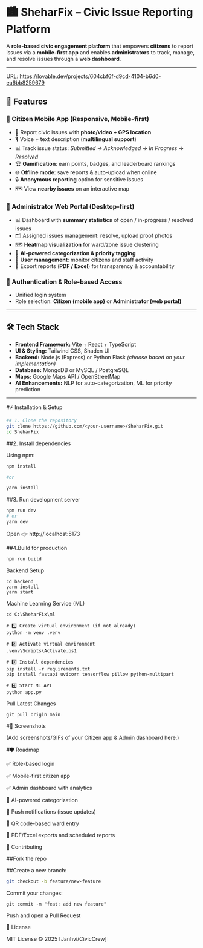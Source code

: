 # 🏙️ SheharFix – Civic Issue Reporting Platform

A **role-based civic engagement platform** that empowers **citizens** to report issues via a **mobile-first app** and enables **administrators** to track, manage, and resolve issues through a **web dashboard**.

---
URL: https://lovable.dev/projects/604cbf6f-d9cd-4104-b6d0-ea6bb8259679

## 🚀 Features

### 👤 Citizen Mobile App (Responsive, Mobile-first)
- 📍 Report civic issues with **photo/video + GPS location**
- 🎙️ Voice + text description (**multilingual support**)
- 📊 Track issue status: *Submitted → Acknowledged → In Progress → Resolved*
- 🏆 **Gamification**: earn points, badges, and leaderboard rankings
- 🌐 **Offline mode**: save reports & auto-upload when online
- 🔒 **Anonymous reporting** option for sensitive issues
- 🗺️ View **nearby issues** on an interactive map

### 🏢 Administrator Web Portal (Desktop-first)
- 📊 Dashboard with **summary statistics** of open / in-progress / resolved issues
- 🗂️ Assigned issues management: resolve, upload proof photos
- 🗺️ **Heatmap visualization** for ward/zone issue clustering
- 🤖 **AI-powered categorization & priority tagging**
- 👥 **User management**: monitor citizens and staff activity
- 📑 Export reports (**PDF / Excel**) for transparency & accountability

### 🔑 Authentication & Role-based Access
- Unified login system
- Role selection: **Citizen (mobile app)** or **Administrator (web portal)**

---

## 🛠️ Tech Stack
- **Frontend Framework:** Vite + React + TypeScript  
- **UI & Styling:** Tailwind CSS, Shadcn UI  
- **Backend:** Node.js (Express) or Python Flask *(choose based on your implementation)*  
- **Database:** MongoDB or MySQL / PostgreSQL  
- **Maps:** Google Maps API / OpenStreetMap  
- **AI Enhancements:** NLP for auto-categorization, ML for priority prediction  

---



#⚡ Installation & Setup
```bash
## 1. Clone the repository
git clone https://github.com/<your-username>/SheharFix.git
cd SheharFix
```
##2. Install dependencies

Using npm:
```bash
npm install

#or

yarn install
```
##3. Run development server
``` bash
npm run dev
# or
yarn dev
```
Open 👉 http://localhost:5173

##4.Build for production
```bash
npm run build
```
Backend Setup
```
cd backend
yarn install
yarn start
```

Machine Learning Service (ML)
```
cd C:\SheharFix\ml

# 1️⃣ Create virtual environment (if not already)
python -m venv .venv

# 2️⃣ Activate virtual environment
.venv\Scripts\Activate.ps1

# 3️⃣ Install dependencies
pip install -r requirements.txt
pip install fastapi uvicorn tensorflow pillow python-multipart

# 4️⃣ Start ML API
python app.py

```
Pull Latest Changes
```
git pull origin main

```
#📸 Screenshots

(Add screenshots/GIFs of your Citizen app & Admin dashboard here.)

#🛡️ Roadmap

✅ Role-based login

✅ Mobile-first citizen app

✅ Admin dashboard with analytics

🔲 AI-powered categorization

🔲 Push notifications (issue updates)

🔲 QR code-based ward entry

🔲 PDF/Excel exports and scheduled reports

🤝 Contributing

##Fork the repo

##Create a new branch:
```bash 
git checkout -b feature/new-feature
```

Commit your changes:
```
git commit -m "feat: add new feature"
```

Push and open a Pull Request

📜 License

MIT License © 2025 [Janhvi/CivicCrew]



